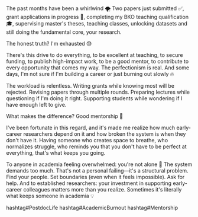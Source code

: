 The past months have been a whirlwind 🌪️ Two papers just submitted ✅, grant applications in progress 📝, completing my BKO teaching qualification 🎓, supervising master's theses, teaching classes, unlocking datasets and still doing the fundamental core, your research.

The honest truth? I'm exhausted 😓

There's this drive to do everything, to be excellent at teaching, to secure funding, to publish high-impact work, to be a good mentor, to contribute to every opportunity that comes my way. The perfectionism is real. And some days, I'm not sure if I'm building a career or just burning out slowly 🔥

The workload is relentless. Writing grants while knowing most will be rejected. Revising papers through multiple rounds. Preparing lectures while questioning if I'm doing it right. Supporting students while wondering if I have enough left to give.

What makes the difference? Good mentorship 🤝

I've been fortunate in this regard, and it's made me realize how much early-career researchers depend on it and how broken the system is when they don't have it. Having someone who creates space to breathe, who normalizes struggle, who reminds you that you don't have to be perfect at everything, that's what keeps you going.

To anyone in academia feeling overwhelmed: you're not alone 💪 The system demands too much. That's not a personal failing—it's a structural problem. Find your people. Set boundaries (even when it feels impossible). Ask for help.
And to established researchers: your investment in supporting early-career colleagues matters more than you realize. Sometimes it's literally what keeps someone in academia 💡

hashtag#PostdocLife hashtag#AcademicBurnout hashtag#Mentorship